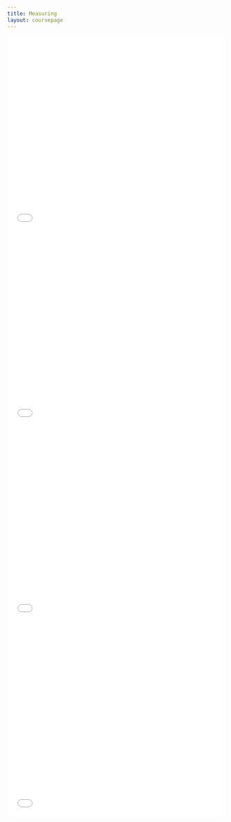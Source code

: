 ```yaml
---
title: Measuring
layout: coursepage
---
```


<div class="video-container">
<iframe width="100%" height="450" src="//www.youtube.com/embed/bF3OyQ3HwfU" frameborder="0" allowfullscreen></iframe>
</div>

<div class="video-container">
<iframe width="100%" height="450" src="//www.youtube.com/embed/qIfo_-d82Co" frameborder="0" allowfullscreen></iframe>
</div>

<div class="video-container">
<iframe width="100%" height="450" src="//www.youtube.com/embed/hUIgAu3QQWQ" frameborder="0" allowfullscreen></iframe>
</div>

<div class="video-container">
<iframe width="100%" height="450" src="//www.youtube.com/embed/Zink6v6TXk4" frameborder="0" allowfullscreen></iframe>
</div>
